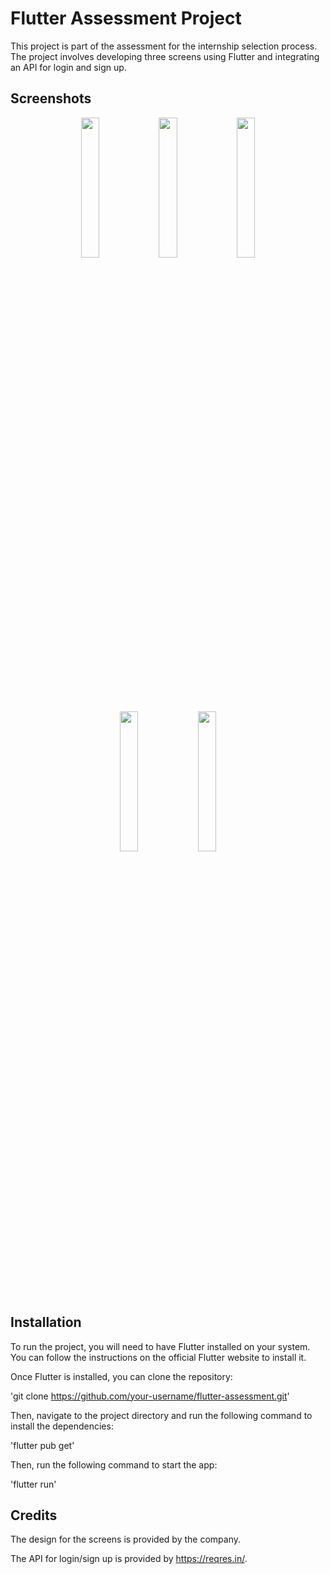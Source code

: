# Flutter Assessment Project

This project is part of the assessment for the internship selection process. The project involves developing three screens using Flutter and integrating an API for login and sign up.

## Screenshots

<p align="center">
  <img src="https://user-images.githubusercontent.com/93920274/229205579-89916ac4-101b-4d14-a6e0-f8f3f8ae4175.png" width="24%" />
  <img src="https://user-images.githubusercontent.com/93920274/229205594-65f42676-b200-4431-beff-edc1735c5629.png" width="24%" />
  <img src="https://user-images.githubusercontent.com/93920274/229205614-68e40a2a-6906-4b9f-b359-de69221047c6.png" width="24%" />
 
</p>
<p align="center">
   <img src="https://user-images.githubusercontent.com/93920274/229205603-6e40e66c-bcae-4652-a74b-4b8293a14f14.png" width="24%" />
   <img src="https://user-images.githubusercontent.com/93920274/229205611-e8f72c2e-662c-4e80-a9fa-5cb80203f54f.png" width="24%" />
</p>


## Installation
To run the project, you will need to have Flutter installed on your system. You can follow the instructions on the official Flutter website to install it.

Once Flutter is installed, you can clone the repository:

  'git clone https://github.com/your-username/flutter-assessment.git'
  

Then, navigate to the project directory and run the following command to install the dependencies:

  'flutter pub get'

Then, run the following command to start the app:

  'flutter run'


## Credits

The design for the screens is provided by the company.

The API for login/sign up is provided by https://reqres.in/.
